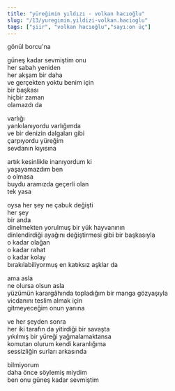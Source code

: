 ```yaml
---
title: "yüreğimin yıldızı - volkan hacıoğlu"
slug: "/13/yuregimin.yildizi-volkan.hacioglu"
tags: ["şiir", "volkan hacıoğlu","sayı:on üç"]
---
```

gönül borcu'na

güneş kadar sevmiştim onu\
her sabah yeniden\
her akşam bir daha\
ve gerçekten yoktu benim için\
bir başkası\
hiçbir zaman\
olamazdı da

varlığı\
yankılanıyordu varlığımda\
ve bir denizin dalgaları gibi\
çarpıyordu yüreğim\
sevdanın kıyısına

artık kesinlikle inanıyordum ki\
yaşayamazdım ben\
o olmasa\
buydu aramızda geçerli olan\
tek yasa

oysa her şey ne çabuk değişti\
her şey\
bir anda\
dinelmekten yorulmuş bir yük hayvanının\
dinlendirdiği ayağını değiştirmesi gibi bir başkasıyla\
o kadar olağan\
o kadar rahat\
o kadar kolay\
bırakılabiliyormuş en katıksız aşklar da

ama asla\
ne olursa olsun asla\
yüzümün karargâhında topladığım bir manga gözyaşıyla\
vicdanını teslim almak için\
gitmeyeceğim onun yanına

ve her şeyden sonra\
her iki tarafın da yitirdiği bir savaşta\
yıkılmış bir yüreği yağmalamaktansa\
komutan olurum kendi karanlığıma\
sessizliğin surları arkasında

bilmiyorum\
daha önce söylemiş miydim\
ben onu güneş kadar sevmiştim
